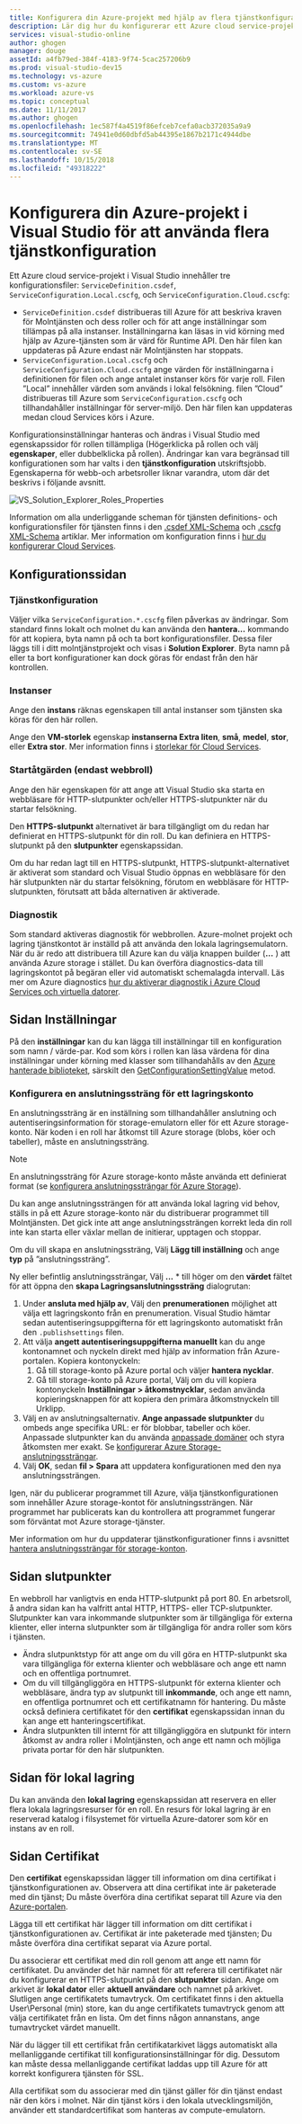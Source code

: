 ```yaml
---
title: Konfigurera din Azure-projekt med hjälp av flera tjänstkonfigurationer | Microsoft Docs
description: Lär dig hur du konfigurerar ett Azure cloud service-projekt genom att ändra filerna ServiceDefinition.csdef och ServiceConfiguration.Local.cscfg ServiceConfiguration.Cloud.cscfg.
services: visual-studio-online
author: ghogen
manager: douge
assetId: a4fb79ed-384f-4183-9f74-5cac257206b9
ms.prod: visual-studio-dev15
ms.technology: vs-azure
ms.custom: vs-azure
ms.workload: azure-vs
ms.topic: conceptual
ms.date: 11/11/2017
ms.author: ghogen
ms.openlocfilehash: 1ec587f4a4519f86efceb7cefa0acb372035a9a9
ms.sourcegitcommit: 74941e0d60dbfd5ab44395e1867b2171c4944dbe
ms.translationtype: MT
ms.contentlocale: sv-SE
ms.lasthandoff: 10/15/2018
ms.locfileid: "49318222"
---
```

# <a name="configuring-your-azure-project-in-visual-studio-to-use-multiple-service-configurations"></a>Konfigurera din Azure-projekt i Visual Studio för att använda flera tjänstkonfiguration

Ett Azure cloud service-projekt i Visual Studio innehåller tre konfigurationsfiler: `ServiceDefinition.csdef`, `ServiceConfiguration.Local.cscfg`, och `ServiceConfiguration.Cloud.cscfg`:

- `ServiceDefinition.csdef` distribueras till Azure för att beskriva kraven för Molntjänsten och dess roller och för att ange inställningar som tillämpas på alla instanser. Inställningarna kan läsas in vid körning med hjälp av Azure-tjänsten som är värd för Runtime API. Den här filen kan uppdateras på Azure endast när Molntjänsten har stoppats.
- `ServiceConfiguration.Local.cscfg` och `ServiceConfiguration.Cloud.cscfg` ange värden för inställningarna i definitionen för filen och ange antalet instanser körs för varje roll. Filen ”Local” innehåller värden som används i lokal felsökning. filen ”Cloud” distribueras till Azure som `ServiceConfiguration.cscfg` och tillhandahåller inställningar för server-miljö. Den här filen kan uppdateras medan cloud Services körs i Azure.

Konfigurationsinställningar hanteras och ändras i Visual Studio med egenskapssidor för rollen tillämpliga (Högerklicka på rollen och välj **egenskaper**, eller dubbelklicka på rollen). Ändringar kan vara begränsad till konfigurationen som har valts i den **tjänstkonfiguration** utskriftsjobb. Egenskaperna för webb-och arbetsroller liknar varandra, utom där det beskrivs i följande avsnitt.

![VS_Solution_Explorer_Roles_Properties](./media/vs-azure-tools-multiple-services-project-configurations/IC784076.png)

Information om alla underliggande scheman för tjänsten definitions- och konfigurationsfiler för tjänsten finns i den [.csdef XML-Schema](cloud-services/schema-csdef-file.md) och [.cscfg XML-Schema](cloud-services/schema-cscfg-file.md) artiklar. Mer information om konfiguration finns i [hur du konfigurerar Cloud Services](cloud-services/cloud-services-how-to-configure-portal.md).


## <a name="configuration-page"></a>Konfigurationssidan

### <a name="service-configuration"></a>Tjänstkonfiguration

Väljer vilka `ServiceConfiguration.*.cscfg` filen påverkas av ändringar. Som standard finns lokalt och molnet du kan använda den **hantera...**  kommando för att kopiera, byta namn på och ta bort konfigurationsfiler. Dessa filer läggs till i ditt molntjänstprojekt och visas i **Solution Explorer**. Byta namn på eller ta bort konfigurationer kan dock göras för endast från den här kontrollen.

### <a name="instances"></a>Instanser

Ange den **instans** räknas egenskapen till antal instanser som tjänsten ska köras för den här rollen.

Ange den **VM-storlek** egenskap **instanserna Extra liten**, **små**, **medel**, **stor**, eller **Extra stor**.  Mer information finns i [storlekar för Cloud Services](cloud-services/cloud-services-sizes-specs.md).

### <a name="startup-action-web-role-only"></a>Startåtgärden (endast webbroll)

Ange den här egenskapen för att ange att Visual Studio ska starta en webbläsare för HTTP-slutpunkter och/eller HTTPS-slutpunkter när du startar felsökning.

Den **HTTPS-slutpunkt** alternativet är bara tillgängligt om du redan har definierat en HTTPS-slutpunkt för din roll. Du kan definiera en HTTPS-slutpunkt på den **slutpunkter** egenskapssidan.

Om du har redan lagt till en HTTPS-slutpunkt, HTTPS-slutpunkt-alternativet är aktiverat som standard och Visual Studio öppnas en webbläsare för den här slutpunkten när du startar felsökning, förutom en webbläsare för HTTP-slutpunkten, förutsatt att båda alternativen är aktiverade.

### <a name="diagnostics"></a>Diagnostik

Som standard aktiveras diagnostik för webbrollen. Azure-molnet projekt och lagring tjänstkontot är inställd på att använda den lokala lagringsemulatorn. När du är redo att distribuera till Azure kan du välja knappen builder (**...** ) att använda Azure storage i stället. Du kan överföra diagnostics-data till lagringskontot på begäran eller vid automatiskt schemalagda intervall. Läs mer om Azure diagnostics [hur du aktiverar diagnostik i Azure Cloud Services och virtuella datorer](cloud-services/cloud-services-dotnet-diagnostics.md).

## <a name="settings-page"></a>Sidan Inställningar

På den **inställningar** kan du kan lägga till inställningar till en konfiguration som namn / värde-par. Kod som körs i rollen kan läsa värdena för dina inställningar under körning med klasser som tillhandahålls av den [Azure hanterade biblioteket](http://go.microsoft.com/fwlink?LinkID=171026), särskilt den [GetConfigurationSettingValue](https://msdn.microsoft.com/library/azure/microsoft.windowsazure.serviceruntime.roleenvironment.getconfigurationsettingvalue.aspx) metod.

### <a name="configuring-a-connection-string-for-a-storage-account"></a>Konfigurera en anslutningssträng för ett lagringskonto

En anslutningssträng är en inställning som tillhandahåller anslutning och autentiseringsinformation för storage-emulatorn eller för ett Azure storage-konto. När koden i en roll har åtkomst till Azure storage (blobs, köer och tabeller), måste en anslutningssträng.

> [!Note]
> En anslutningssträng för Azure storage-konto måste använda ett definierat format (se [konfigurera anslutningssträngar för Azure Storage](storage/common/storage-configure-connection-string.md)).

Du kan ange anslutningssträngen för att använda lokal lagring vid behov, ställs in på ett Azure storage-konto när du distribuerar programmet till Molntjänsten. Det gick inte att ange anslutningssträngen korrekt leda din roll inte kan starta eller växlar mellan de initierar, upptagen och stoppar.

Om du vill skapa en anslutningssträng, Välj **Lägg till inställning** och ange **typ** på ”anslutningssträng”.

Ny eller befintlig anslutningssträngar, Välj **...** * till höger om den **värdet** fältet för att öppna den **skapa Lagringsanslutningssträng** dialogrutan:

1. Under **ansluta med hjälp av**, Välj den **prenumerationen** möjlighet att välja ett lagringskonto från en prenumeration. Visual Studio hämtar sedan autentiseringsuppgifterna för ett lagringskonto automatiskt från den `.publishsettings` filen.
1. Att välja **angett autentiseringsuppgifterna manuellt** kan du ange kontonamnet och nyckeln direkt med hjälp av information från Azure-portalen. Kopiera kontonyckeln:
    1. Gå till storage-konto på Azure portal och väljer **hantera nycklar**.
    1. Gå till storage-konto på Azure portal, Välj om du vill kopiera kontonyckeln **Inställningar > åtkomstnycklar**, sedan använda kopieringsknappen för att kopiera den primära åtkomstnyckeln till Urklipp.
1. Välj en av anslutningsalternativ. **Ange anpassade slutpunkter** du ombeds ange specifika URL: er för blobbar, tabeller och köer. Anpassade slutpunkter kan du använda [anpassade domäner](storage/blobs/storage-custom-domain-name.md) och styra åtkomsten mer exakt. Se [konfigurerar Azure Storage-anslutningssträngar](./storage/common/storage-configure-connection-string.md).
1. Välj **OK**, sedan **fil > Spara** att uppdatera konfigurationen med den nya anslutningssträngen.

Igen, när du publicerar programmet till Azure, välja tjänstkonfigurationen som innehåller Azure storage-kontot för anslutningssträngen. När programmet har publicerats kan du kontrollera att programmet fungerar som förväntat mot Azure storage-tjänster.

Mer information om hur du uppdaterar tjänstkonfigurationer finns i avsnittet [hantera anslutningssträngar för storage-konton](vs-azure-tools-configure-roles-for-cloud-service.md#manage-connection-strings-for-storage-accounts).

## <a name="endpoints-page"></a>Sidan slutpunkter

En webbroll har vanligtvis en enda HTTP-slutpunkt på port 80. En arbetsroll, å andra sidan kan ha valfritt antal HTTP, HTTPS- eller TCP-slutpunkter. Slutpunkter kan vara inkommande slutpunkter som är tillgängliga för externa klienter, eller interna slutpunkter som är tillgängliga för andra roller som körs i tjänsten.

- Ändra slutpunktstyp för att ange om du vill göra en HTTP-slutpunkt ska vara tillgängliga för externa klienter och webbläsare och ange ett namn och en offentliga portnumret.
- Om du vill tillgängliggöra en HTTPS-slutpunkt för externa klienter och webbläsare, ändra typ av slutpunkt till **inkommande**, och ange ett namn, en offentliga portnumret och ett certifikatnamn för hantering. Du måste också definiera certifikatet för den **certifikat** egenskapssidan innan du kan ange ett hanteringscertifikat. 
- Ändra slutpunkten till internt för att tillgängliggöra en slutpunkt för intern åtkomst av andra roller i Molntjänsten, och ange ett namn och möjliga privata portar för den här slutpunkten.

## <a name="local-storage-page"></a>Sidan för lokal lagring

Du kan använda den **lokal lagring** egenskapssidan att reservera en eller flera lokala lagringsresurser för en roll. En resurs för lokal lagring är en reserverad katalog i filsystemet för virtuella Azure-datorer som kör en instans av en roll.

## <a name="certificates-page"></a>Sidan Certifikat

Den **certifikat** egenskapssidan lägger till information om dina certifikat i tjänstkonfigurationen av. Observera att dina certifikat inte är paketerade med din tjänst; Du måste överföra dina certifikat separat till Azure via den [Azure-portalen](http://portal.azure.com).

Lägga till ett certifikat här lägger till information om ditt certifikat i tjänstkonfigurationen av. Certifikat är inte paketerade med tjänsten; Du måste överföra dina certifikat separat via Azure portal.

Du associerar ett certifikat med din roll genom att ange ett namn för certifikatet. Du använder det här namnet för att referera till certifikatet när du konfigurerar en HTTPS-slutpunkt på den **slutpunkter** sidan. Ange om arkivet är **lokal dator** eller **aktuell användare** och namnet på arkivet. Slutligen ange certifikatets tumavtryck. Om certifikatet finns i den aktuella User\Personal (min) store, kan du ange certifikatets tumavtryck genom att välja certifikatet från en lista. Om det finns någon annanstans, ange tumavtrycket värdet manuellt.

När du lägger till ett certifikat från certifikatarkivet läggs automatiskt alla mellanliggande certifikat till konfigurationsinställningar för dig. Dessutom kan måste dessa mellanliggande certifikat laddas upp till Azure för att korrekt konfigurera tjänsten för SSL.

Alla certifikat som du associerar med din tjänst gäller för din tjänst endast när den körs i molnet. När din tjänst körs i den lokala utvecklingsmiljön, använder ett standardcertifikat som hanteras av compute-emulatorn.
